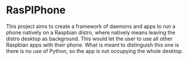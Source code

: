 # RasPIPhone
This project aims to create a framework of daemons and apps to run a phone natively
on a Raspbian distro, where natively means leaving the distro desktop as background.
This would let the user to use all other Raspbian apps with their phone.
What is meant to distinguish this one is there is no use of Python, so the app is not
occupying the whole desktop.